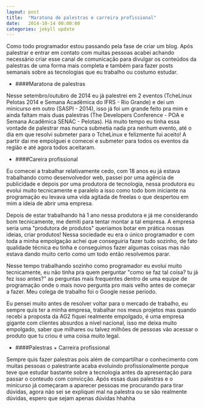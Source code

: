 ```yaml
---
layout: post
title:  "Maratona de palestras e carreira profissional"
date:   2014-10-14 00:00:00
categories: jekyll update
---
```

Como todo programador estou passando pela fase de criar um blog. Após palestrar e entrar
em contato com muitas pessoas acabei achando necessário criar esse canal de comunicação para
divulgar os conteúdos da palestras de uma forma mais completa e também para fazer posts semanais
sobre as tecnologias que eu trabalho ou costumo estudar.

- ####Maratona de palestras

Nesse setembro/outubro de 2014 eu já palestrei em 2 eventos (TcheLinux Pelotas 2014 e Semana
Acadêmica do IFRS - Rio Grande) e dei um minicurso em outro (SASPI - 2014), isso
já foi um grande feito pra mim e ainda faltam mais duas palestras (The Developers
Conference - POA e Semana Acadêmica SENAC - Pelotas). Há muito tempo eu tinha essa vontade
 de palestrar mas nunca submetia nada pra nenhum evento, até o dia em que resolvi submeter
 para o TcheLinux e felizmente fui aceito! A partir dai me empolguei e comecei e submeter
 para todos os eventos da região e até agora todos aceitaram.

- ####Careira profissional

Eu comecei a trabalhar relativamente cedo, com 18 anos eu já estava trabalhando como desenvolvedor
web, passei por uma agência de publicidade e depois por uma produtora de tecnologia, nessa produtora
eu evolui muito tecnicamente e paralelo a isso como todo bom iniciante na programação eu levava uma
vida agitada de freelas o que despertou em mim a ideia de abrir uma empresa.

Depois de estar trabalhando há 1 ano nessa produtora e já me considerando bom tecnicamente,
me demiti para tentar montar a tal empresa. A empresa seria uma "produtora de produtos" queriamos
botar em prática nossas ideias, criar produtos! Nessa sociedade eu era o único programador e
com toda a minha empolgação achei que conseguiria fazer tudo sozinho, de fato qualidade técnica
eu tinha e conseguimos fazer algumas coisas mas não estava dando muito certo como um todo então
resolvemos parar.

Nesse tempo trabalhando sozinho como programador eu evolui muito tecnicamente, eu não tinha pra
quem perguntar "como se faz tal coisa? tu já fez isso antes?" as perguntas mais frequentes dentro
de uma equipe de programação onde o mais novo pergunta pro mais velho antes de começar a fazer.
Meu colega de trabalho foi o Google nesse período.

Eu pensei muito antes de resolver voltar para o mercado de trabalho, eu sempre quis ter a minha
empresa, trabalhar nos meus projetos mas quando recebi a proposta da AG2 fiquei realmente empolgado,
é uma empresa gigante com clientes absurdos a nível nacional, isso me deixa muito empolgado,
saber que milhares ou talvez milhões de pessoas vão acessar o produto que tu
criou é uma coisa muito legal.

- ####Palestras + Carreira profissional

Sempre quis fazer palestras pois além de compartilhar o conhecimento com muitas
pessoas o palestrante acaba evoluindo profissionalmente porque teve que estudar
bastante sobre a tecnologia antes da apresentação para passar o conteudo com
convicção. Após essas duas palestras e o minicurso já começaram a aparecer pessoas
me procurando para tirar dúvidas, agora não sei se expliquei mal na palestra ou se são
realmente dúvidas, espero que sejam apenas dúvidas hhahha
